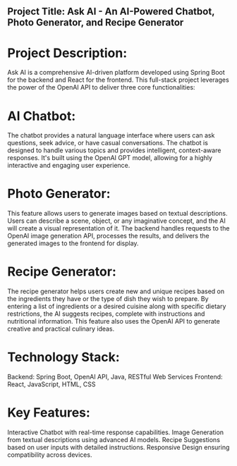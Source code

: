 ## Project Title: Ask AI - An AI-Powered Chatbot, Photo Generator, and Recipe Generator

# Project Description:

Ask AI is a comprehensive AI-driven platform developed using Spring Boot for the backend and React for the frontend. This full-stack project leverages the power of the OpenAI API to deliver three core functionalities:

# AI Chatbot:
The chatbot provides a natural language interface where users can ask questions, seek advice, or have casual conversations. The chatbot is designed to handle various topics and provides intelligent, context-aware responses. It's built using the OpenAI GPT model, allowing for a highly interactive and engaging user experience.

# Photo Generator:
This feature allows users to generate images based on textual descriptions. Users can describe a scene, object, or any imaginative concept, and the AI will create a visual representation of it. The backend handles requests to the OpenAI image generation API, processes the results, and delivers the generated images to the frontend for display.

# Recipe Generator:
The recipe generator helps users create new and unique recipes based on the ingredients they have or the type of dish they wish to prepare. By entering a list of ingredients or a desired cuisine along with specific dietary restrictions, the AI suggests recipes, complete with instructions and nutritional information. This feature also uses the OpenAI API to generate creative and practical culinary ideas.

# Technology Stack:

Backend: Spring Boot, OpenAI API, Java, RESTful Web Services
Frontend: React, JavaScript, HTML, CSS

# Key Features:

Interactive Chatbot with real-time response capabilities.
Image Generation from textual descriptions using advanced AI models.
Recipe Suggestions based on user inputs with detailed instructions.
Responsive Design ensuring compatibility across devices.

